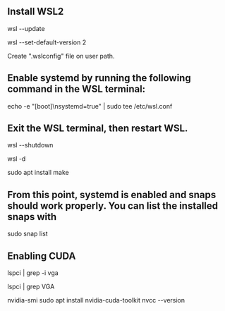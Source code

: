 ## Install WSL2

wsl --update

wsl --set-default-version 2

Create ".wslconfig" file on user path.

## Enable systemd by running the following command in the WSL terminal:

echo -e "[boot]\nsystemd=true" | sudo tee /etc/wsl.conf

## Exit the WSL terminal, then restart WSL.

wsl --shutdown

wsl -d

sudo apt install make

## From this point, systemd is enabled and snaps should work properly. You can list the installed snaps with

sudo snap list

## Enabling CUDA

lspci | grep -i vga

lspci | grep VGA

nvidia-smi
sudo apt install nvidia-cuda-toolkit
nvcc --version
